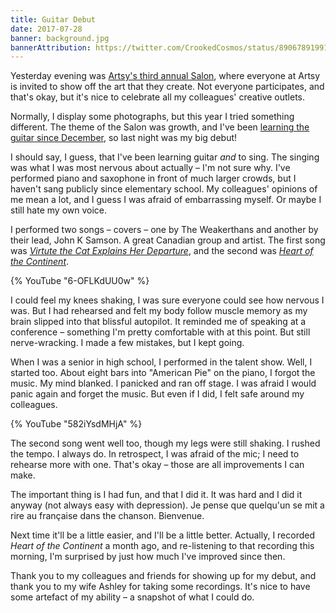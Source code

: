 ```yaml
---
title: Guitar Debut
date: 2017-07-28
banner: background.jpg
bannerAttribution: https://twitter.com/CrookedCosmos/status/890678919917121537
---
```


Yesterday evening was [Artsy's third annual Salon][salon], where everyone at Artsy is invited to show off the art that they create. Not everyone participates, and that's okay, but it's nice to celebrate all my colleagues' creative outlets.

Normally, I display some photographs, but this year I tried something different. The theme of the Salon was growth, and I've been [learning the guitar since December][guitar], so last night was my big debut!

I should say, I guess, that I've been learning guitar _and_ to sing. The singing was what I was most nervous about actually – I'm not sure why. I've performed piano and saxophone in front of much larger crowds, but I haven't sang publicly since elementary school. My colleagues' opinions of me mean a lot, and I guess I was afraid of embarrassing myself. Or maybe I still hate my own voice.

I performed two songs – covers – one by The Weakerthans and another by their lead, John K Samson. A great Canadian group and artist. The first song was [_Virtute the Cat Explains Her Departure_][virtute], and the second was [_Heart of the Continent_][heart].

{% YouTube "6-OFLKdUU0w" %}

I could feel my knees shaking, I was sure everyone could see how nervous I was. But I had rehearsed and felt my body follow muscle memory as my brain slipped into that blissful autopilot. It reminded me of speaking at a conference – something I'm pretty comfortable with at this point. But still nerve-wracking. I made a few mistakes, but I kept going.

When I was a senior in high school, I performed in the talent show. Well, I started too. About eight bars into "American Pie" on the piano, I forgot the music. My mind blanked. I panicked and ran off stage. I was afraid I would panic again and forget the music. But even if I did, I felt safe around my colleagues.

{% YouTube "582iYsdMHjA" %}

The second song went well too, though my legs were still shaking. I rushed the tempo. I always do. In retrospect, I was afraid of the mic; I need to rehearse more with one. That's okay – those are all improvements I can make.

The important thing is I had fun, and that I did it. It was hard and I did it anyway (not always easy with depression). Je pense que quelqu'un se mit a rire au française dans the chanson. Bienvenue.

Next time it'll be a little easier, and I'll be a little better. Actually, I recorded _Heart of the Continent_ a month ago, and re-listening to that recording this morning, I'm surprised by just how much I've improved since then.

<SoundCloud trackID="331082254" />

Thank you to my colleagues and friends for showing up for my debut, and thank you to my wife Ashley for taking some recordings. It's nice to have some artefact of my ability – a snapshot of what I could do.

[salon]: https://www.instagram.com/explore/tags/artsysalon/
[guitar]: /blog/learning-guitar/
[virtute]: https://open.spotify.com/track/5bil0D8WSuxyGSDLA4LxZK
[heart]: https://open.spotify.com/track/1RwhqapZ0XuqDDeSY4Tzbu
